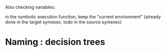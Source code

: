 Also checking variables:

  in the symbolic execution function, keep the "current environment"
    (already done in the target symexec, todo in the source symexec)
       
# Naming : decision trees
